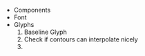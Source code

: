 - Components
- Font
- Glyphs
    1. Baseline Glyph
    1. Check if contours can interpolate nicely
    1. 